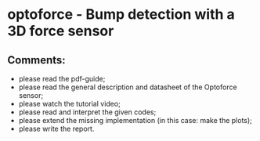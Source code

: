 # optoforce - Bump detection with a 3D force sensor

## Comments:

- please read the pdf-guide;
- please read the general description and datasheet of the Optoforce sensor;
- please watch the tutorial video;
- please read and interpret the given codes;
- please extend the missing implementation (in this case: make the plots);
- please write the report.
